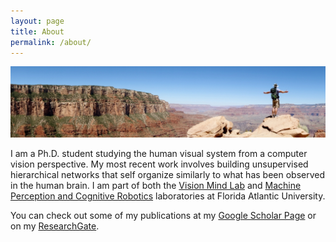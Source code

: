 ```yaml
---
layout: page
title: About
permalink: /about/
---
```


![Just a face photo](/assets/Optimized-panorama_GC.jpg)

I am a Ph.D. student studying the human visual system from a computer vision perspective. My most recent work involves building unsupervised hierarchical networks that self organize similarly to what has been observed in the human brain. I am part of both the [Vision Mind Lab](http://psy2.fau.edu/~barenholtz/home.html) and [Machine Perception and Cognitive Robotics](http://www.ccs.fau.edu/~hahn/mpcr/) laboratories at Florida Atlantic University. 

You can check out some of my publications at my [Google Scholar Page](https://scholar.google.com/citations?user=TsTJ_N8AAAAJ&hl=en) or on my [ResearchGate](https://www.researchgate.net/profile/Daniel_Lacombe).